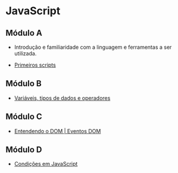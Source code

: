 # JavaScript

<h2>Módulo A</h2>

- Introdução e familiaridade com a linguagem e ferramentas a ser utilizada. 

- [Primeiros scripts](https://github.com/cmarih/curso-em-video-js/blob/master/Modulo-A/modulo-a.md)

<h2>Módulo B</h2>

- [Variáveis, tipos de dados e operadores](https://github.com/cmarih/curso-em-video-js/blob/master/Modulo-B/modulo-b.md)

<h2>Módulo C</h2>

- [Entendendo o DOM | Eventos DOM](https://github.com/cmarih/curso-em-video-js/blob/master/Modulo-C/modulo-c.md)

<h2>Módulo D</h2>

- [Condições em JavaScript](https://github.com/cmarih/curso-em-video-js/blob/master/Modulo-D/modulo-d.md)